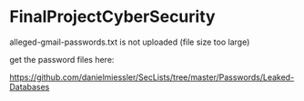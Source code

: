 # FinalProjectCyberSecurity

alleged-gmail-passwords.txt is not uploaded (file size too large)

get the password files here:

https://github.com/danielmiessler/SecLists/tree/master/Passwords/Leaked-Databases
